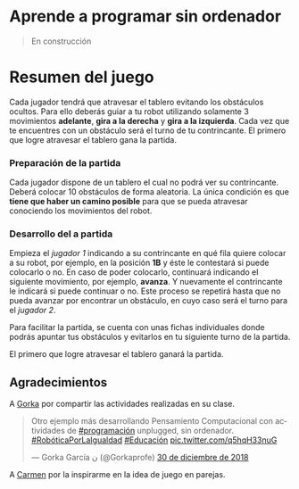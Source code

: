 # Aprende a programar sin ordenador

> En construcción


# Resumen del juego

Cada jugador tendrá que atravesar el tablero evitando los obstáculos ocultos. Para ello deberás guiar a tu robot utilizando solamente 3 movimientos **adelante**, **gira a la derecha** y **gira a la izquierda**. Cada vez que te encuentres con un obstáculo será el turno de tu contrincante. El primero que logre atravesar el tablero gana la partida.

### Preparación de la partida

Cada jugador dispone de un tablero el cual no podrá ver su contrincante. Deberá colocar 10 obstáculos de forma aleatoria. La única condición es que **tiene que haber un camino posible** para que se pueda atravesar conociendo los movimientos del robot.

### Desarrollo del a partida

Empieza el *jugador 1* indicando a su contrincante en qué fila quiere colocar a su robot, por ejemplo, en la posición **1B** y éste le contestará si puede colocarlo o no. En caso de poder colocarlo, continuará indicando el siguiente movimiento, por ejemplo, **avanza**. Y nuevamente el contrincante le indicará si puede continuar o no. Este proceso se repetirá hasta que no pueda avanzar por encontrar un obstáculo, en cuyo caso será el turno para el *jugador 2*.

Para facilitar la partida, se cuenta con unas fichas individuales donde podrás apuntar tus obstáculos y evitarlos en tu siguiente turno de la partida.

El primero que logre atravesar el tablero ganará la partida.


## Agradecimientos

A <a target="_blank" href="https://twitter.com/gorkaprofe">Gorka</a> por compartir las actividades realizadas en su clase.

<blockquote class="twitter-tweet" data-lang="es"><p lang="es" dir="ltr">Otro ejemplo más desarrollando Pensamiento Computacional con actividades de <a href="https://twitter.com/hashtag/programaci%C3%B3n?src=hash&amp;ref_src=twsrc%5Etfw">#programación</a> unplugged, sin ordenador. <a href="https://twitter.com/hashtag/Rob%C3%B3ticaPorLaIgualdad?src=hash&amp;ref_src=twsrc%5Etfw">#RobóticaPorLaIgualdad</a> <a href="https://twitter.com/hashtag/Educaci%C3%B3n?src=hash&amp;ref_src=twsrc%5Etfw">#Educación</a> <a href="https://t.co/q5hqH33nuG">pic.twitter.com/q5hqH33nuG</a></p>&mdash; Gorka García ن (@Gorkaprofe) <a href="https://twitter.com/Gorkaprofe/status/1079352225430978562?ref_src=twsrc%5Etfw">30 de diciembre de 2018</a></blockquote>

A <a target="_blank" href="https://twitter.com/carmenb_mg">Carmen</a> por la inspirarme en la idea de juego en parejas. 